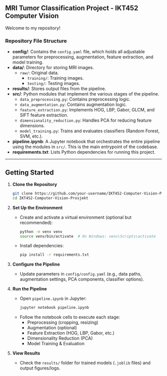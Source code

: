 ## MRI Tumor Classification Project - IKT452 Computer Vision

Welcome to my repository!

### Repository File Structure


- **config/**: Contains the `config.yaml` file, which holds all adjustable parameters for preprocessing, augmentation, feature extraction, and model training.  
- **data/**: Directory for storing MRI images.  
  - `raw/`: Original data.
    - `training/`: Training images.  
    - `testing/`: Testing images.  
- **results/**: Stores output files from the pipeline.  
- **src/**: Python modules that implement the various stages of the pipeline.  
  - `data_preprocessing.py`: Contains preprocessing logic.
  - `data_augmentation.py`: Contains augmentation logic.
  - `feature_extraction.py`: Implements HOG, LBP, Gabor, GLCM, and SIFT feature extraction.
  - `dimensionality_reduction.py`: Handles PCA for reducing feature dimensions.
  - `model_training.py`: Trains and evaluates classifiers (Random Forest, SVM, etc.).
- **pipeline.ipynb**: A Jupyter notebook that orchestrates the entire pipeline using the modules in `src/`. This is the main entrypoint of the codebase.
- **requirements.txt**: Lists Python dependencies for running this project.

---

## Getting Started

1. **Clone the Repository**  
   ```bash
   git clone https://github.com/your-username/IKT452-Computer-Vision-Prosjekt.git
   cd IKT452-Computer-Vision-Prosjekt
   ```

2. **Set Up the Environment**  
   - Create and activate a virtual environment (optional but recommended):  
     ```bash
     python -m venv venv
     source venv/bin/activate  # On Windows: venv\Scripts\activate
     ```
   - Install dependencies:  
     ```bash
     pip install -r requirements.txt
     ```

3. **Configure the Pipeline**  
   - Update parameters in `config/config.yaml` (e.g., data paths, augmentation settings, PCA components, classifier options).

4. **Run the Pipeline**  
   - Open `pipeline.ipynb` in Jupyter:  
     ```bash
     jupyter notebook pipeline.ipynb
     ```
   - Follow the notebook cells to execute each stage:
     - Preprocessing (cropping, resizing)
     - Augmentation (optional)
     - Feature Extraction (HOG, LBP, Gabor, etc.)
     - Dimensionality Reduction (PCA)
     - Model Training & Evaluation

5. **View Results**  
   - Check the `results/` folder for trained models (`.joblib` files) and output figures/logs.
